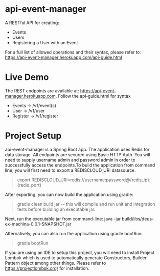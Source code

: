# api-event-manager
A RESTful API for creating:

* Events
* Users
* Registering a User with an Event

For a full list of allowed operations and their syntax, please refer to: https://api-event-manager.herokuapp.com/api-guide.html

# Live Demo
The REST endpoints are available at: https://api-event-manager.herokuapp.com. Follow the api-guide.html for syntax
* Events -> /v1/event(s)
* User -> /v1/user
* Register -> /v1/register


# Project Setup
api-event-manager is a Spring Boot app. The application uses Redis for data storage. All endpoints are secured using Basic HTTP Auth. You will need to supply username admin and password admin in order to successfully access the endpoints.To build the application from command line, you will first need to export a REDISCLOUD_URI datasource.

> export REDISCLOUD_URI=redis://username:password@{redis_ip}:{redis_port}

After exporting, you can now build the application using gradle:
> gradle clean build jar -- this will compile and run unit and integration tests before building an executable jar. 

Next, run the executable jar from command-line:
java -jar build/libs/deus-ex-machina-0.0.1-SNAPSHOT.jar

Alternatively, you can also run the application using gradle bootRun:

> gradle bootRun

If you are using an IDE to setup this project, you will need to install Project Lombok which is used to automatically generate Constructors, Builder Pattern object among other things. Please refer to https://projectlombok.org/ for installation.


